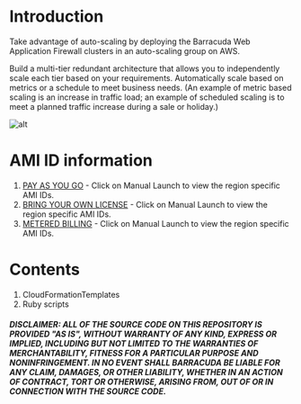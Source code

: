 # Introduction

Take advantage of auto-scaling by deploying the Barracuda Web Application Firewall clusters in an auto-scaling group on AWS.

Build a multi-tier redundant architecture that allows you to independently scale each tier based on your requirements.
Automatically scale based on metrics or a schedule to meet business needs. (An example of metric based scaling is an increase in traffic load; an example of scheduled scaling is to meet a planned traffic increase during a sale or holiday.)

![alt](https://www.barracuda.com/assets/img/sections/programs/aws/app-security_section-2.png)

# AMI ID information

1. [PAY AS YOU GO](https://aws.amazon.com/marketplace/fulfillment?fulfillmentOptionId=single-ami&pricing=hourly&productId=21be5cf9-5526-4ce1-a532-e77f92b36896&ref_=dtl_psb_continue&region=ap-south-1) - Click on Manual Launch to view the region specific AMI IDs.
2. [BRING YOUR OWN LICENSE](https://aws.amazon.com/marketplace/fulfillment?productId=9d8bd938-dd50-4899-99a7-ba803980562d&ref_=dtl_psb_continue&region=ap-south-1) - Click on Manual Launch to view the region specific AMI IDs.
3. [METERED BILLING](https://aws.amazon.com/marketplace/fulfillment?productId=640f424f-c61d-4381-a29e-9d946a4058cd&ref_=dtl_psb_continue&region=ap-south-1) - Click on Manual Launch to view the region specific AMI IDs.

# Contents
1. CloudFormationTemplates
2. Ruby scripts

##### DISCLAIMER: ALL OF THE SOURCE CODE ON THIS REPOSITORY IS PROVIDED "AS IS", WITHOUT WARRANTY OF ANY KIND, EXPRESS OR IMPLIED, INCLUDING BUT NOT LIMITED TO THE WARRANTIES OF MERCHANTABILITY, FITNESS FOR A PARTICULAR PURPOSE AND NONINFRINGEMENT. IN NO EVENT SHALL BARRACUDA BE LIABLE FOR ANY CLAIM, DAMAGES, OR OTHER LIABILITY, WHETHER IN AN ACTION OF CONTRACT, TORT OR OTHERWISE, ARISING FROM, OUT OF OR IN CONNECTION WITH THE SOURCE CODE. #####

